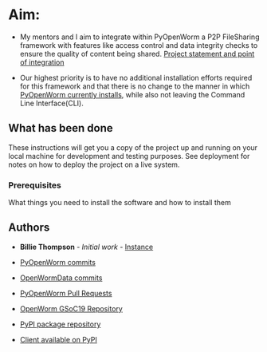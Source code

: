 
# Aim:

- My mentors and I aim to integrate within PyOpenWorm a P2P FileSharing framework with features like access control and data integrity checks to ensure the quality of content being shared. [Project statement and point of integration](https://neurostars.org/t/gsoc-project-idea-16-1-peer-to-peer-file-and-metadata-sharing-for-openworm-data-management/3386)


- Our highest priority is to have no additional installation efforts required for this framework and that there is no change to the manner in which [PyOpenWorm currently installs](https://github.com/openworm/PyOpenWorm/blob/dev/INSTALL.md), while also not leaving the Command Line Interface(CLI).


## What has been done

These instructions will get you a copy of the project up and running on your local machine for development and testing purposes. See deployment for notes on how to deploy the project on a live system.

### Prerequisites

What things you need to install the software and how to install them

## Authors

* **Billie Thompson** - *Initial work* - [Instance](http://13.235.204.78)





* [PyOpenWorm commits](https://github.com/openworm/PyOpenWorm/commits?author=jaideep-seth)

* [OpenWormData commits](https://github.com/openworm/OpenWormData/commits?author=jaideep-seth)

* [PyOpenWorm Pull Requests](https://github.com/openworm/PyOpenWorm/pulls/jaideep-seth)

* [OpenWorm GSoC19 Repository](https://github.com/openworm/bt-gsoc-2019)

* [PyPI package repository](https://github.com/jaideep-seth/Torrent_client_gsoc19)

* [Client available on PyPI](https://pypi.org/project/torrent-client/)
